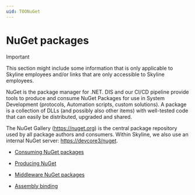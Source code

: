 ```yaml
---
uid: TOONuGet
---
```


# NuGet packages

> [!IMPORTANT]
> This section might include some information that is only applicable to Skyline employees and/or links that are only accessible to Skyline employees.

NuGet is the package manager for .NET. DIS and our CI/CD pipeline provide tools to produce and consume NuGet Packages for use in System Development (protocols, Automation scripts, custom solutions). A package is a collection of DLLs (and possibly also other items) with well-tested code that can easily be distributed, upgraded and shared.

The NuGet Gallery (<https://nuget.org>) is the central package repository used by all package authors and consumers.
Within Skyline, we also use an internal NuGet server: <https://devcore3/nuget>.

- [Consuming NuGet packages](xref:Consuming_NuGet)

- [Producing NuGet](xref:Producing_NuGet)

- [Middleware NuGet packages](xref:Nuget_Communication_Middleware)

- [Assembly binding](xref:Assembly_Binding)
